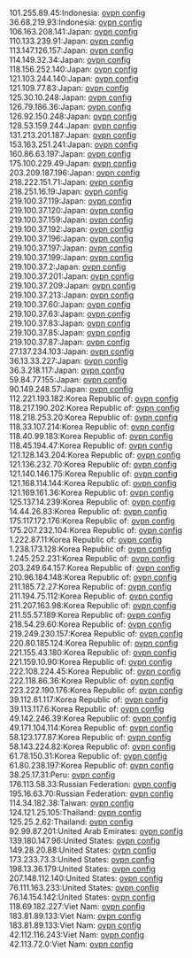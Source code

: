 101.255.89.45:Indonesia: [ovpn config](vpn/101_255_89_45.ovpn)  
36.68.219.93:Indonesia: [ovpn config](vpn/36_68_219_93.ovpn)  
106.163.208.141:Japan: [ovpn config](vpn/106_163_208_141.ovpn)  
110.133.239.91:Japan: [ovpn config](vpn/110_133_239_91.ovpn)  
113.147.126.157:Japan: [ovpn config](vpn/113_147_126_157.ovpn)  
114.149.32.34:Japan: [ovpn config](vpn/114_149_32_34.ovpn)  
118.156.252.140:Japan: [ovpn config](vpn/118_156_252_140.ovpn)  
121.103.244.140:Japan: [ovpn config](vpn/121_103_244_140.ovpn)  
121.109.77.83:Japan: [ovpn config](vpn/121_109_77_83.ovpn)  
125.30.10.248:Japan: [ovpn config](vpn/125_30_10_248.ovpn)  
126.79.186.36:Japan: [ovpn config](vpn/126_79_186_36.ovpn)  
126.92.150.248:Japan: [ovpn config](vpn/126_92_150_248.ovpn)  
128.53.159.244:Japan: [ovpn config](vpn/128_53_159_244.ovpn)  
131.213.201.187:Japan: [ovpn config](vpn/131_213_201_187.ovpn)  
153.163.251.241:Japan: [ovpn config](vpn/153_163_251_241.ovpn)  
160.86.63.197:Japan: [ovpn config](vpn/160_86_63_197.ovpn)  
175.100.229.49:Japan: [ovpn config](vpn/175_100_229_49.ovpn)  
203.209.187.196:Japan: [ovpn config](vpn/203_209_187_196.ovpn)  
218.222.151.71:Japan: [ovpn config](vpn/218_222_151_71.ovpn)  
218.251.16.19:Japan: [ovpn config](vpn/218_251_16_19.ovpn)  
219.100.37.119:Japan: [ovpn config](vpn/219_100_37_119.ovpn)  
219.100.37.120:Japan: [ovpn config](vpn/219_100_37_120.ovpn)  
219.100.37.159:Japan: [ovpn config](vpn/219_100_37_159.ovpn)  
219.100.37.192:Japan: [ovpn config](vpn/219_100_37_192.ovpn)  
219.100.37.196:Japan: [ovpn config](vpn/219_100_37_196.ovpn)  
219.100.37.197:Japan: [ovpn config](vpn/219_100_37_197.ovpn)  
219.100.37.199:Japan: [ovpn config](vpn/219_100_37_199.ovpn)  
219.100.37.2:Japan: [ovpn config](vpn/219_100_37_2.ovpn)  
219.100.37.201:Japan: [ovpn config](vpn/219_100_37_201.ovpn)  
219.100.37.209:Japan: [ovpn config](vpn/219_100_37_209.ovpn)  
219.100.37.213:Japan: [ovpn config](vpn/219_100_37_213.ovpn)  
219.100.37.60:Japan: [ovpn config](vpn/219_100_37_60.ovpn)  
219.100.37.63:Japan: [ovpn config](vpn/219_100_37_63.ovpn)  
219.100.37.83:Japan: [ovpn config](vpn/219_100_37_83.ovpn)  
219.100.37.85:Japan: [ovpn config](vpn/219_100_37_85.ovpn)  
219.100.37.87:Japan: [ovpn config](vpn/219_100_37_87.ovpn)  
27.137.234.103:Japan: [ovpn config](vpn/27_137_234_103.ovpn)  
36.13.33.227:Japan: [ovpn config](vpn/36_13_33_227.ovpn)  
36.3.218.117:Japan: [ovpn config](vpn/36_3_218_117.ovpn)  
59.84.77.155:Japan: [ovpn config](vpn/59_84_77_155.ovpn)  
90.149.248.57:Japan: [ovpn config](vpn/90_149_248_57.ovpn)  
112.221.193.182:Korea Republic of: [ovpn config](vpn/112_221_193_182.ovpn)  
118.217.190.202:Korea Republic of: [ovpn config](vpn/118_217_190_202.ovpn)  
118.218.253.20:Korea Republic of: [ovpn config](vpn/118_218_253_20.ovpn)  
118.33.107.214:Korea Republic of: [ovpn config](vpn/118_33_107_214.ovpn)  
118.40.99.183:Korea Republic of: [ovpn config](vpn/118_40_99_183.ovpn)  
118.45.194.47:Korea Republic of: [ovpn config](vpn/118_45_194_47.ovpn)  
121.128.143.204:Korea Republic of: [ovpn config](vpn/121_128_143_204.ovpn)  
121.136.232.70:Korea Republic of: [ovpn config](vpn/121_136_232_70.ovpn)  
121.140.146.175:Korea Republic of: [ovpn config](vpn/121_140_146_175.ovpn)  
121.168.114.144:Korea Republic of: [ovpn config](vpn/121_168_114_144.ovpn)  
121.169.161.36:Korea Republic of: [ovpn config](vpn/121_169_161_36.ovpn)  
125.137.14.239:Korea Republic of: [ovpn config](vpn/125_137_14_239.ovpn)  
14.44.26.83:Korea Republic of: [ovpn config](vpn/14_44_26_83.ovpn)  
175.117.172.176:Korea Republic of: [ovpn config](vpn/175_117_172_176.ovpn)  
175.207.232.104:Korea Republic of: [ovpn config](vpn/175_207_232_104.ovpn)  
1.222.87.11:Korea Republic of: [ovpn config](vpn/1_222_87_11.ovpn)  
1.238.173.128:Korea Republic of: [ovpn config](vpn/1_238_173_128.ovpn)  
1.245.252.231:Korea Republic of: [ovpn config](vpn/1_245_252_231.ovpn)  
203.249.64.157:Korea Republic of: [ovpn config](vpn/203_249_64_157.ovpn)  
210.96.184.148:Korea Republic of: [ovpn config](vpn/210_96_184_148.ovpn)  
211.185.72.27:Korea Republic of: [ovpn config](vpn/211_185_72_27.ovpn)  
211.194.75.112:Korea Republic of: [ovpn config](vpn/211_194_75_112.ovpn)  
211.207.163.98:Korea Republic of: [ovpn config](vpn/211_207_163_98.ovpn)  
211.55.57.189:Korea Republic of: [ovpn config](vpn/211_55_57_189.ovpn)  
218.54.29.60:Korea Republic of: [ovpn config](vpn/218_54_29_60.ovpn)  
219.249.230.157:Korea Republic of: [ovpn config](vpn/219_249_230_157.ovpn)  
220.80.185.124:Korea Republic of: [ovpn config](vpn/220_80_185_124.ovpn)  
221.155.43.180:Korea Republic of: [ovpn config](vpn/221_155_43_180.ovpn)  
221.159.10.90:Korea Republic of: [ovpn config](vpn/221_159_10_90.ovpn)  
222.108.224.45:Korea Republic of: [ovpn config](vpn/222_108_224_45.ovpn)  
222.118.86.36:Korea Republic of: [ovpn config](vpn/222_118_86_36.ovpn)  
223.222.190.176:Korea Republic of: [ovpn config](vpn/223_222_190_176.ovpn)  
39.112.61.117:Korea Republic of: [ovpn config](vpn/39_112_61_117.ovpn)  
39.113.117.6:Korea Republic of: [ovpn config](vpn/39_113_117_6.ovpn)  
49.142.246.39:Korea Republic of: [ovpn config](vpn/49_142_246_39.ovpn)  
49.171.104.114:Korea Republic of: [ovpn config](vpn/49_171_104_114.ovpn)  
58.123.177.87:Korea Republic of: [ovpn config](vpn/58_123_177_87.ovpn)  
58.143.224.82:Korea Republic of: [ovpn config](vpn/58_143_224_82.ovpn)  
61.78.150.31:Korea Republic of: [ovpn config](vpn/61_78_150_31.ovpn)  
61.80.238.197:Korea Republic of: [ovpn config](vpn/61_80_238_197.ovpn)  
38.25.17.31:Peru: [ovpn config](vpn/38_25_17_31.ovpn)  
176.113.58.33:Russian Federation: [ovpn config](vpn/176_113_58_33.ovpn)  
195.16.63.70:Russian Federation: [ovpn config](vpn/195_16_63_70.ovpn)  
114.34.182.38:Taiwan: [ovpn config](vpn/114_34_182_38.ovpn)  
124.121.25.105:Thailand: [ovpn config](vpn/124_121_25_105.ovpn)  
125.25.2.62:Thailand: [ovpn config](vpn/125_25_2_62.ovpn)  
92.99.87.201:United Arab Emirates: [ovpn config](vpn/92_99_87_201.ovpn)  
139.180.147.96:United States: [ovpn config](vpn/139_180_147_96.ovpn)  
149.28.20.88:United States: [ovpn config](vpn/149_28_20_88.ovpn)  
173.233.73.3:United States: [ovpn config](vpn/173_233_73_3.ovpn)  
198.13.36.179:United States: [ovpn config](vpn/198_13_36_179.ovpn)  
207.148.112.140:United States: [ovpn config](vpn/207_148_112_140.ovpn)  
76.111.163.233:United States: [ovpn config](vpn/76_111_163_233.ovpn)  
76.14.154.142:United States: [ovpn config](vpn/76_14_154_142.ovpn)  
118.69.182.227:Viet Nam: [ovpn config](vpn/118_69_182_227.ovpn)  
183.81.89.133:Viet Nam: [ovpn config](vpn/183_81_89_133.ovpn)  
183.81.89.133:Viet Nam: [ovpn config](vpn/183_81_89_133.ovpn)  
42.112.116.243:Viet Nam: [ovpn config](vpn/42_112_116_243.ovpn)  
42.113.72.0:Viet Nam: [ovpn config](vpn/42_113_72_0.ovpn)  
